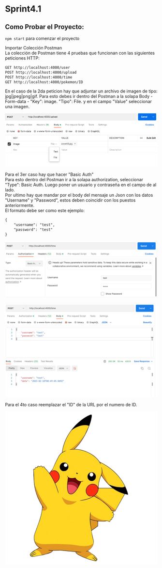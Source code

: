 # Sprint4.1
## Como Probar el Proyecto:

`npm start` para comenzar el proyecto<br>

Importar Colección Postman<br>
La colección de Postman tiene 4 pruebas que funcionan con las siguientes peticiones HTTP:
```
GET http://localhost:4000/user
POST http://localhost:4000/upload
POST http://localhost:4000/time
GET http://localhost:4000/pokemon/ID
```

En el caso de la 2da peticion hay que adjuntar un archivo de imagen de tipo: jpg|jpeg|png|gif. Para esto debes ir dentro del Postman a la solapa Body - Form-data - "Key": image. "Tipo": File. y en el campo "Value" seleccionar una imagen.<br>

![Upload File Example](https://github.com/lcrender/Sprint4.1/blob/chaza/img/upload.png)

Para el 3er caso hay que hacer "Basic Auth"<br>
Para esto dentro del Postman ir a la solapa authorization, seleccionar "Type": Basic Auth. Luego poner un usuario y contraseña en el campo de al lado.<br>
Por ultimo hay que mandar por el body del mensaje un Json con los datos "Username" y "Password", estos deben coincidir con los puestos anteriormente.<br>
El formato debe ser como este ejemplo:<br>
```
{
    "username": "test",
    "password": "test"
}
```
![Auth Example](https://github.com/lcrender/Sprint4.1/blob/chaza/img/auth1.png)

![Auth Example](https://github.com/lcrender/Sprint4.1/blob/chaza/img/auth2.png)

Para el 4to caso reemplazar el "ID" de la URL por el numero de ID.<br>

![saludos](https://github.com/lcrender/Sprint4.1/blob/chaza/img/pikachu.webp)
